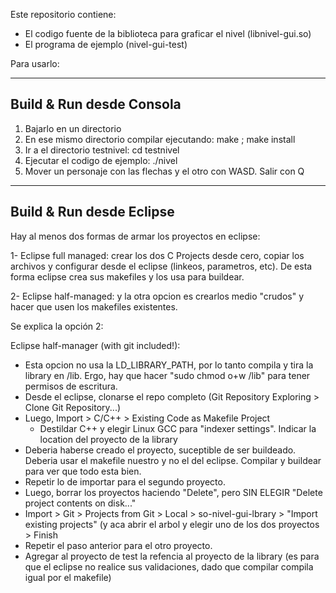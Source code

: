 Este repositorio contiene:

- El codigo fuente de la biblioteca para graficar el nivel (libnivel-gui.so)
- El programa de ejemplo (nivel-gui-test)


Para usarlo:

-------------------------------
Build & Run desde Consola
-------------------------------

1) Bajarlo en un directorio<br>
2) En ese mismo directorio compilar ejecutando: make ; make install<br>
3) Ir a el directorio testnivel: cd testnivel<br>
4) Ejecutar el codigo de ejemplo: ./nivel<br>
5) Mover un personaje con las flechas y el otro con WASD. Salir con Q<br>




-------------------------------
Build & Run desde Eclipse
-------------------------------

Hay al menos dos formas de armar los proyectos en eclipse:

1- Eclipse full managed: crear los dos C Projects desde cero, copiar los archivos y configurar desde el eclipse (linkeos, parametros, etc). De esta forma eclipse crea sus makefiles y los usa para buildear.

2- Eclipse half-managed:  y la otra opcion es crearlos medio "crudos" y hacer que usen los makefiles existentes.


Se explica la opción 2:

Eclipse half-manager (with git included!):

- Esta opcion no usa la LD_LIBRARY_PATH, por lo tanto compila y tira la library en /lib. Ergo, hay que hacer "sudo chmod o+w /lib" para tener permisos de escritura. 
- Desde el eclipse, clonarse el repo completo (Git Repository Exploring > Clone Git Repository...)
- Luego, Import > C/C++ > Existing Code as Makefile Project
	- Destildar C++ y elegir Linux GCC para "indexer settings". Indicar la location del  proyecto de la library
- Deberia haberse creado el proyecto, suceptible de ser buildeado. Deberia usar el makefile nuestro y no el del eclipse. Compilar y buildear para ver que todo esta bien.
- Repetir lo de importar para el segundo proyecto.
- Luego, borrar los proyectos haciendo "Delete", pero SIN ELEGIR "Delete project contents on disk..."
- Import > Git > Projects from Git > Local > so-nivel-gui-lbrary > "Import existing projects" (y aca abrir el arbol y elegir uno de los dos proyectos > Finish
- Repetir el paso anterior para el otro proyecto.
- Agregar al proyecto de test la refencia al proyecto de la library (es para que el eclipse no realice sus validaciones, dado que compilar compila igual por el makefile)





